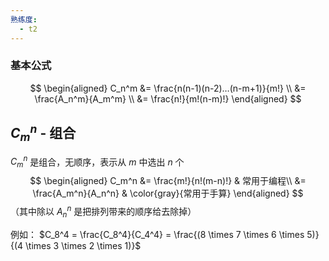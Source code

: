 ```yaml
---
熟练度:
  - t2
---
```

### 基本公式
$$
\begin{aligned}
	C_n^m &= \frac{n(n-1)(n-2)…(n-m+1)}{m!} \\
		  &= \frac{A_n^m}{A_m^m} \\
		  &= \frac{n!}{m!(n-m)!}
\end{aligned}
$$
## $C_m^n$ - 组合

$C_m^n$ 是组合，无顺序，表示从 $m$ 中选出 $n$ 个
$$
\begin{aligned}
	C_m^n
	&= \frac{m!}{n!(m-n)!} & 常用于编程\\
	&= \frac{A_m^n}{A_n^n} & \color{gray}{常用于手算}
\end{aligned}
$$
（其中除以 $A_n^n$ 是把排列带来的顺序给去除掉）

例如：
$C_8^4  =  \frac{C_8^4}{C_4^4} = \frac{(8 \times 7 \times 6 \times 5)}{(4 \times 3 \times 2 \times 1)}$